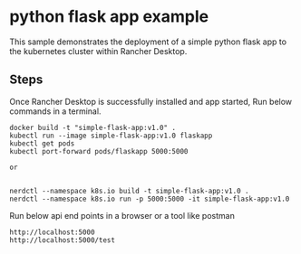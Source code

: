 # python flask app example

This sample demonstrates the deployment of a simple python flask app to the kubernetes cluster within Rancher Desktop.

## Steps

Once Rancher Desktop is successfully installed and app started, Run below commands in a terminal.

```
docker build -t "simple-flask-app:v1.0" .
kubectl run --image simple-flask-app:v1.0 flaskapp
kubectl get pods
kubectl port-forward pods/flaskapp 5000:5000

or


nerdctl --namespace k8s.io build -t simple-flask-app:v1.0 .
nerdctl --namespace k8s.io run -p 5000:5000 -it simple-flask-app:v1.0

```
Run below api end points in a browser or a tool like postman

```
http://localhost:5000
http://localhost:5000/test

```
